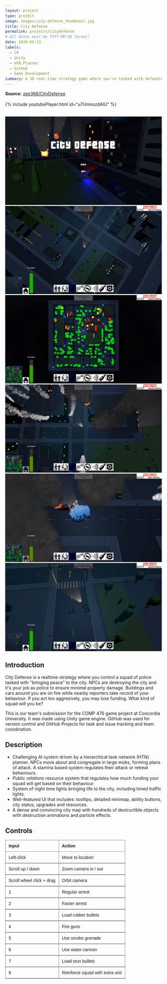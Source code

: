 ```yaml
---
layout: project
type: project
image: images/city-defense_thumbnail.jpg
title: City Defense
permalink: projects/citydefense
# All dates must be YYYY-MM-DD format!
date: 2020-06-13
labels:
  - C#
  - Unity
  - HTN Planner
  - GitHub
  - Game Development
summary: A 3D real-time strategy game where you're tasked with defending a city from civil unrest.
---
```

**Source:** <a href="https://github.com/zee366/CityDefense"><i class="large github icon"></i>zee366/CityDefense</a>  
<br>
{% include youtubePlayer.html id="u7UmnszdAlU" %}  
<br>

<div class="ui medium rounded images">
  <img class="ui image" src="../images/city-defense/city1.png">
  <img class="ui image" src="../images/city-defense/city2.png">
  <img class="ui image" src="../images/city-defense/city3.png">
  <img class="ui image" src="../images/city-defense/city4.png">
  <img class="ui image" src="../images/city-defense/city5.png">
  <img class="ui image" src="../images/city-defense/city6.png">
</div>

## Introduction
City Defense is a realtime-strategy where you control a squad of police tasked with "bringing peace" to the city. NPCs are destroying the city and it's your job as police to ensure minimal property damage. Buildings and cars around you are on fire while nearby reporters take record of your behaviour. If you act too aggresively, you may lose funding. What kind of squad will you be?  

This is our team's submission for the COMP 476 game project at Concordia University. It was made using Unity game engine. GitHub was used for version control and GitHub Projects for task and issue tracking and team coordination. 

## Description
* Challenging AI system driven by a hierarchical task network (HTN) planner. NPCs move about and congregate in large mobs, forming plans of attack. A stamina based system regulates their attack or retreat behaviours. 
* *Public relations* resource system that regulates how much funding your squad will get based on their behaviour.
* System of night time lights bringing life to the city, including timed traffic lights.
* Well-featured UI that includes: tooltips, detailed minimap, ability buttons, city status, upgrades and resources. 
* A dense and convincing city map with hundreds of destructible objects with destruction animations and particle effects. 

## Controls
<style type="text/css">
.tg  {border-collapse:collapse;border-spacing:0;}
.tg td{border-color:black;border-style:solid;border-width:1px;font-family:Arial, sans-serif;font-size:14px;
  overflow:hidden;padding:10px 10px;word-break:normal;}
.tg th{border-color:black;border-style:solid;border-width:1px;font-family:Arial, sans-serif;font-size:14px;
  font-weight:normal;overflow:hidden;padding:10px 10px;word-break:normal;}
.tg .tg-fymr{border-color:inherit;font-weight:bold;text-align:left;vertical-align:top}
.tg .tg-0pky{border-color:inherit;text-align:left;vertical-align:top}
</style>
<table class="tg">
<thead>
  <tr>
    <th class="tg-fymr">Input</th>
    <th class="tg-fymr">Action</th>
  </tr>
</thead>
<tbody>
  <tr>
    <td class="tg-0pky">Left-click</td>
    <td class="tg-0pky">Move to location</td>
  </tr>
  <tr>
    <td class="tg-0pky">Scroll up / down</td>
    <td class="tg-0pky">Zoom camera in / out</td>
  </tr>
  <tr>
    <td class="tg-0pky">Scroll wheel click + drag</td>
    <td class="tg-0pky">Orbit camera</td>
  </tr>
  <tr>
    <td class="tg-0pky">1</td>
    <td class="tg-0pky">Regular arrest</td>
  </tr>
  <tr>
    <td class="tg-0pky">2</td>
    <td class="tg-0pky">Faster arrest</td>
  </tr>
  <tr>
    <td class="tg-0pky">3</td>
    <td class="tg-0pky">Load rubber bullets</td>
  </tr>
  <tr>
    <td class="tg-0pky">4</td>
    <td class="tg-0pky">Fire guns</td>
  </tr>
  <tr>
    <td class="tg-0pky">5</td>
    <td class="tg-0pky">Use smoke grenade</td>
  </tr>
  <tr>
    <td class="tg-0pky">6</td>
    <td class="tg-0pky">Use water cannon</td>
  </tr>
  <tr>
    <td class="tg-0pky">7</td>
    <td class="tg-0pky">Load stun bullets</td>
  </tr>
  <tr>
    <td class="tg-0pky">8</td>
    <td class="tg-0pky">Reinforce squad with extra unit</td>
  </tr>
</tbody>
</table>